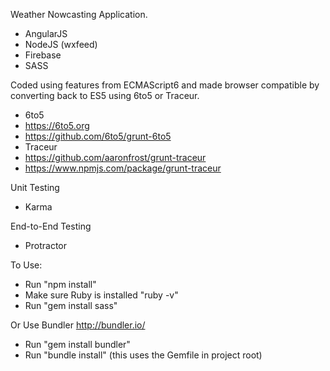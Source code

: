 Weather Nowcasting Application.  

- AngularJS 
- NodeJS (wxfeed)
- Firebase
- SASS

Coded using features from ECMAScript6 and made browser compatible by converting back to ES5 using 6to5 or Traceur.
- 6to5
- https://6to5.org
- https://github.com/6to5/grunt-6to5 
- Traceur
- https://github.com/aaronfrost/grunt-traceur
- https://www.npmjs.com/package/grunt-traceur

Unit Testing
- Karma

End-to-End Testing
- Protractor

To Use:
- Run "npm install"
- Make sure Ruby is installed "ruby -v"
- Run "gem install sass"

Or Use Bundler http://bundler.io/
- Run "gem install bundler"
- Run "bundle install" (this uses the Gemfile in project root)

